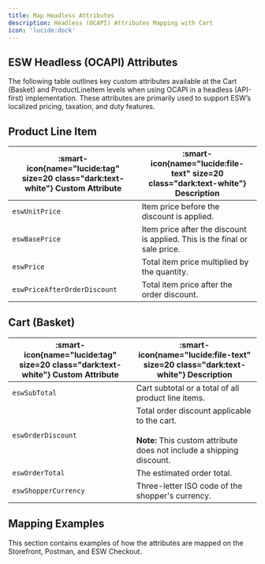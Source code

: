 ```yaml
---
title: Map Headless Attributes
description: Headless (OCAPI) Attributes Mapping with Cart
icon: 'lucide:dock'
---
```


## ESW Headless (OCAPI) Attributes

The following table outlines key custom attributes available at the Cart (Basket) and ProductLineItem levels when using OCAPI in a headless (API-first) implementation. These attributes are primarily used to support ESW’s localized pricing, taxation, and duty features.

## Product Line Item

| :smart-icon{name="lucide:tag" size=20 class="dark:text-white"} **Custom Attribute** | :smart-icon{name="lucide:file-text" size=20 class="dark:text-white"} **Description** |
|---|---|
| `eswUnitPrice` | Item price before the discount is applied. |
| `eswBasePrice` | Item price after the discount is applied. This is the final or sale price. |
| `eswPrice` | Total item price multiplied by the quantity. |
| `eswPriceAfterOrderDiscount` | Total item price after the order discount. |

## Cart (Basket)

| :smart-icon{name="lucide:tag" size=20 class="dark:text-white"} **Custom Attribute** | :smart-icon{name="lucide:file-text" size=20 class="dark:text-white"} **Description** |
|---|---|
| `eswSubTotal` | Cart subtotal or a total of all product line items. |
| `eswOrderDiscount` | Total order discount applicable to the cart. <br><br>**Note:** This custom attribute does not include a shipping discount. |
| `eswOrderTotal` | The estimated order total. |
| `eswShopperCurrency` | Three-letter ISO code of the shopper's currency. |

## Mapping Examples

This section contains examples of how the attributes are mapped on the Storefront, Postman, and ESW Checkout.